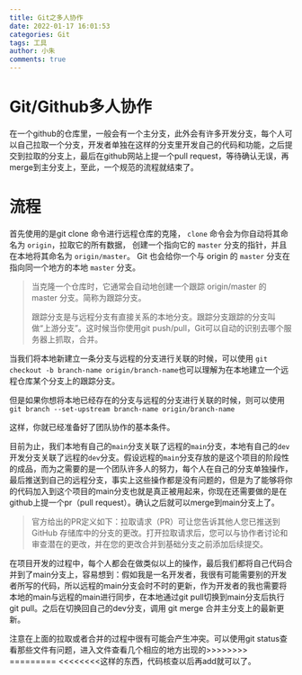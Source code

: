 ```yaml
---
title: Git之多人协作
date: 2022-01-17 16:01:53
categories: Git
tags: 工具
author: 小朱
comments: true
---
```


# Git/Github多人协作

在一个github的仓库里，一般会有一个主分支，此外会有许多开发分支，每个人可以自己拉取一个分支，开发者单独在这样的分支里开发自己的代码和功能，之后提交到拉取的分支上，最后在github网站上提一个pull request，等待确认无误，再merge到主分支上，至此，一个规范的流程就结束了。

<!-- more -->

# 流程

首先使用的是git clone 命令进行远程仓库的克隆， `clone` 命令会为你自动将其命名为 `origin`，拉取它的所有数据， 创建一个指向它的 `master` 分支的指针，并且在本地将其命名为 `origin/master`。 Git 也会给你一个与 origin 的 `master` 分支在指向同一个地方的本地 `master` 分支。

> 当克隆一个仓库时，它通常会自动地创建一个跟踪 origin/master 的 master 分支。简称为跟踪分支。
>
> 跟踪分支是与远程分支有直接关系的本地分支。跟踪分支跟踪的分支叫做“上游分支”。这时候当你使用git push/pull，Git可以自动的识别去哪个服务器上抓取，合并。

当我们将本地新建立一条分支与远程的分支进行关联的时候，可以使用 `git checkout -b branch-name origin/branch-name`也可以理解为在本地建立一个远程仓库某个分支上的跟踪分支。

但是如果你想将本地已经存在的分支与远程的分支进行关联的时候，则可以使用 `git branch --set-upstream branch-name origin/branch-name`

这样，你就已经准备好了团队协作的基本条件。

目前为止，我们本地有自己的`main`分支关联了远程的`main`分支，本地有自己的`dev`开发分支关联了远程的`dev`分支。假设远程的`main`分支存放的是这个项目的阶段性的成品，而为之需要的是一个团队许多人的努力，每个人在自己的分支单独操作，最后推送到自己的远程分支，事实上这些操作都是没有问题的，但是为了能够将你的代码加入到这个项目的main分支也就是真正被用起来，你现在还需要做的是在github上提一个pr（pull request）。确认之后就可以merge到main分支上了。

> 官方给出的PR定义如下：拉取请求（PR）可让您告诉其他人您已推送到 GitHub 存储库中的分支的更改。打开拉取请求后，您可以与协作者讨论和审查潜在的更改，并在您的更改合并到基础分支之前添加后续提交。

在项目开发的过程中，每个人都会在做类似以上的操作，最后我们都将自己代码合并到了main分支上，容易想到：假如我是一名开发者，我很有可能需要别的开发者所写的代码，所以远程的main分支会时不时的更新，作为开发者的我也需要将本地的main与远程的main进行同步，在本地通过git pull切换到main分支后执行git pull。之后在切换回自己的dev分支，调用 git merge <name> 合并主分支上的最新更新。

注意在上面的拉取或者合并的过程中很有可能会产生冲突。可以使用git status查看那些文件有问题，进入文件查看几个相应的地方出现的>>>>>>>> ========= <<<<<<<<这样的东西，代码核查以后再add就可以了。

